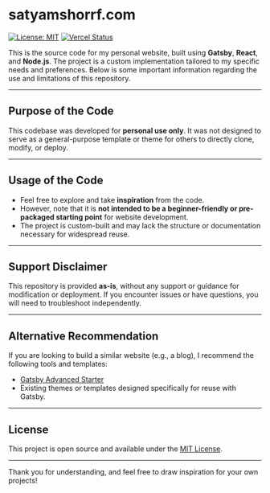# satyamshorrf.com

[![License: MIT](https://img.shields.io/badge/License-MIT-blue.svg)](https://opensource.org/licenses/MIT) [![Vercel Status](https://img.shields.io/badge/deploy-building-brightgreen)](https://vercel.com/your-team-name/your-project-name/deployments)


This is the source code for my personal website, built using **Gatsby**, **React**, and **Node.js**. The project is a custom implementation tailored to my specific needs and preferences. Below is some important information regarding the use and limitations of this repository.  

---

## Purpose of the Code  

This codebase was developed for **personal use only**. It was not designed to serve as a general-purpose template or theme for others to directly clone, modify, or deploy.  

---

## Usage of the Code  

- Feel free to explore and take **inspiration** from the code.  
- However, note that it is **not intended to be a beginner-friendly or pre-packaged starting point** for website development.  
- The project is custom-built and may lack the structure or documentation necessary for widespread reuse.  

---

## Support Disclaimer  

This repository is provided **as-is**, without any support or guidance for modification or deployment. If you encounter issues or have questions, you will need to troubleshoot independently.  

---

## Alternative Recommendation  

If you are looking to build a similar website (e.g., a blog), I recommend the following tools and templates:  
- [Gatsby Advanced Starter](https://github.com/Vagr9K/gatsby-advanced-starter)  
- Existing themes or templates designed specifically for reuse with Gatsby.  

---

## License  

This project is open source and available under the [MIT License](LICENSE).

---  

Thank you for understanding, and feel free to draw inspiration for your own projects!  
